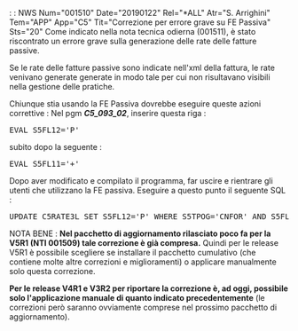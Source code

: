  :  : NWS Num="001510" Date="20190122" Rel="\*ALL" Atr="S. Arrighini" Tem="APP" App="C5" Tit="Correzione per errore grave su FE Passiva" Sts="20"
Come indicato nella nota tecnica odierna (001511), è stato riscontrato un errore grave sulla generazione delle rate delle fatture passive.

Se le rate delle fatture passive sono indicate nell'xml della fattura, le rate venivano generate generate in modo tale per cui non risultavano visibili nella gestione delle pratiche.

Chiunque stia usando la FE Passiva dovrebbe eseguire queste azioni correttive : 
Nel pgm <i><b>C5_093_02</b></i>, inserire questa riga : 
<pre>
EVAL S5FL12='P'
</pre>
subito dopo la seguente : 
<pre>
EVAL S5FL11='+'
</pre>
Dopo aver modificato e compilato il programma, far uscire e rientrare gli utenti che utilizzano la
FE passiva.
Eseguire a questo punto il seguente SQL : 
<pre>
UPDATE C5RATE3L SET S5FL12='P' WHERE S5TPOG='CNFOR' AND S5FL12=' '
</pre>

NOTA BENE : 
<b>Nel pacchetto di aggiornamento rilasciato poco fa per la V5R1 (NTI 001509) tale correzione è già
compresa.</b>
Quindi per le release V5R1 è possibile scegliere se installare il pacchetto cumulativo (che contiene
molte altre correzioni e miglioramenti) o applicare manualmente solo questa correzione.

<b>Per le release V4R1 e V3R2 per riportare la correzione è, ad oggi, possibile solo l'applicazione
manuale di quanto indicato precedentemente</b> (le correzioni però saranno ovviamente comprese nel
prossimo pacchetto di aggiornamento).
